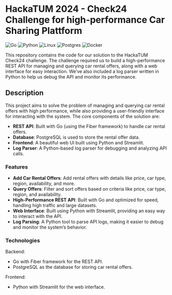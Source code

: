# HackaTUM 2024 - Check24 Challenge for high-performance Car Sharing Plattform

![Go](https://img.shields.io/badge/go-%2300ADD8.svg?style=for-the-badge&logo=go&logoColor=white)
![Python](https://img.shields.io/badge/python-3670A0?style=for-the-badge&logo=python&logoColor=ffdd54)
![Linux](https://img.shields.io/badge/Linux-FCC624?style=for-the-badge&logo=linux&logoColor=black)
![Postgres](https://img.shields.io/badge/postgres-%23316192.svg?style=for-the-badge&logo=postgresql&logoColor=white)
![Docker](https://img.shields.io/badge/docker-%230db7ed.svg?style=for-the-badge&logo=docker&logoColor=white)

This repository contains the code for our solution to the HackaTUM Check24 challenge. The challenge required us to build a high-performance REST API for managing and querying car rental offers, along with a web interface for easy interaction. We’ve also included a log parser written in Python to help us debug the API and monitor its performance.

## Description

This project aims to solve the problem of managing and querying car rental offers with high performance, while also providing a user-friendly interface for interacting with the system. The core components of the solution are:

- **REST API**: Built with Go (using the Fiber framework) to handle car rental offers.
- **Database**: PostgreSQL is used to store the rental offer data.
- **Frontend**: A beautiful web UI built using Python and Streamlit.
- **Log Parser**: A Python-based log parser for debugging and analyzing API calls.

### Features
- **Add Car Rental Offers**: Add rental offers with details like price, car type, region, availability, and more.
- **Query Offers**: Filter and sort offers based on criteria like price, car type, region, and availability.
- **High-Performance REST API**: Built with Go and optimized for speed, handling high traffic and large datasets.
- **Web Interface**: Built using Python with Streamlit, providing an easy way to interact with the API.
- **Log Parsing**: A Python tool to parse API logs, making it easier to debug and monitor the system’s behavior.

### Technologies
Backend:
- Go with Fiber framework for the REST API.
- PostgreSQL as the database for storing car rental offers.

Frontend:
- Python with Streamlit for the web interface.
